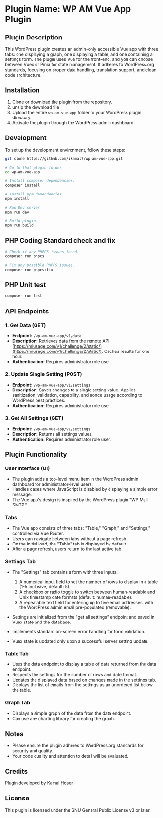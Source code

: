 # Plugin Name: WP AM Vue App Plugin

## Plugin Description
This WordPress plugin creates an admin-only accessible Vue app with three tabs: one displaying a graph, one displaying a table, and one containing a settings form. The plugin uses Vue for the front-end, and you can choose between Vuex or Pinia for state management. It adheres to WordPress.org standards, focusing on proper data handling, translation support, and clean code architecture.

## Installation
1. Clone or download the plugin from the repository.
2. unzip the download file
3. Upload the entire `wp-am-vue-app` folder to your WordPress plugin directory.
4. Activate the plugin through the WordPress admin dashboard.

## Development
To set up the development environment, follow these steps:


```sh
git clone https://github.com/ikamal7/wp-am-vue-app.git

# Go to that plugin folder
cd wp-am-vue-app

# Install composer dependencies.
composer install

# Install npm dependencies.
npm install

# Run Dev server
npm run dev

# Build plugin
npm run build
```


## PHP Coding Standard check and fix

```sh
# Check if any PHPCS issues found.
composer run phpcs

# Fix any possible PHPCS issues.
composer run phpcs:fix
```

## PHP Unit test

```sh
composer run test
```


## API Endpoints
### 1. Get Data (GET)
- **Endpoint:** `/wp-am-vue-app/v1/data`
- **Description:** Retrieves data from the remote API [https://miusage.com/v1/challenge/2/static/](https://miusage.com/v1/challenge/2/static/). Caches results for one hour.
- **Authentication:** Requires administrator role user.

### 2. Update Single Setting (POST)
- **Endpoint:** `/wp-am-vue-app/v1/settings`
- **Description:** Saves changes to a single setting value. Applies sanitization, validation, capability, and nonce usage according to WordPress best practices.
- **Authentication:** Requires administrator role user.

### 3. Get All Settings (GET)
- **Endpoint:** `/wp-am-vue-app/v1/settings`
- **Description:** Returns all settings values.
- **Authentication:** Requires administrator role user.

## Plugin Functionality
### User Interface (UI)
- The plugin adds a top-level menu item in the WordPress admin dashboard for administrator-level users.
- Handles cases where JavaScript is disabled by displaying a simple error message.
- The Vue app's design is inspired by the WordPress plugin "WP Mail SMTP."

### Tabs
- The Vue app consists of three tabs: "Table," "Graph," and "Settings," controlled via Vue Router.
- Users can navigate between tabs without a page refresh.
- On the initial load, the "Table" tab is displayed by default.
- After a page refresh, users return to the last active tab.

### Settings Tab
- The "Settings" tab contains a form with three inputs:
  1. A numerical input field to set the number of rows to display in a table (1-5 inclusive, default: 5).
  2. A checkbox or radio toggle to switch between human-readable and Unix timestamp date formats (default: human-readable).
  3. A repeatable text field for entering up to five email addresses, with the WordPress admin email pre-populated (removable).

- Settings are initialized from the "get all settings" endpoint and saved in Vuex state and the database.
- Implements standard on-screen error handling for form validation.
- Vuex state is updated only upon a successful server setting update.

### Table Tab
- Uses the data endpoint to display a table of data returned from the data endpoint.
- Respects the settings for the number of rows and date format.
- Updates the displayed data based on changes made in the settings tab.
- Displays the list of emails from the settings as an unordered list below the table.

### Graph Tab
- Displays a simple graph of the data from the data endpoint.
- Can use any charting library for creating the graph.

## Notes
- Please ensure the plugin adheres to WordPress.org standards for security and quality.
- Your code quality and attention to detail will be evaluated.

## Credits
Plugin developed by Kamal Hosen

## License
This plugin is licensed under the GNU General Public License v3 or later.
